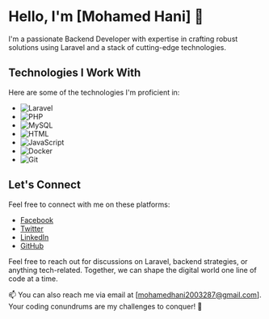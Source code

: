 # Hello, I'm [Mohamed Hani] 👋

I'm a passionate Backend Developer with expertise in crafting robust solutions using Laravel and a stack of cutting-edge technologies.

## Technologies I Work With

Here are some of the technologies I'm proficient in:

- ![Laravel](https://img.shields.io/badge/Laravel-FF2D20?style=for-the-badge&logo=laravel&logoColor=white) 
- ![PHP](https://img.shields.io/badge/PHP-777BB4?style=for-the-badge&logo=php&logoColor=white)
- ![MySQL](https://img.shields.io/badge/MySQL-4479A1?style=for-the-badge&logo=mysql&logoColor=white)
- ![HTML](https://img.shields.io/badge/HTML5-E34F26?style=for-the-badge&logo=html5&logoColor=white)
- ![JavaScript](https://img.shields.io/badge/JavaScript-F7DF1E?style=for-the-badge&logo=javascript&logoColor=black)
- ![Docker](https://img.shields.io/badge/Docker-2496ED?style=for-the-badge&logo=docker&logoColor=white)
- ![Git](https://img.shields.io/badge/Git-F05032?style=for-the-badge&logo=git&logoColor=white)

## Let's Connect

Feel free to connect with me on these platforms:

- [Facebook](https://www.facebook.com/profile.php?id=100015136418544) 
- [Twitter](https://twitter.com/Mohamed72797419)
- [LinkedIn](https://www.linkedin.com/in/mohamed-hani-32369b250)
- [GitHub](https://github.com/mohamedhani222/)

Feel free to reach out for discussions on Laravel, backend strategies, or anything tech-related. Together, we can shape the digital world one line of code at a time.

📫 You can also reach me via email at [mohamedhani2003287@gmail.com]. Your coding conundrums are my challenges to conquer! 💪
